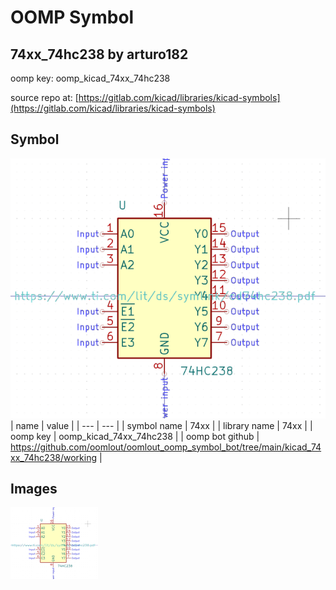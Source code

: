 # OOMP Symbol  
## 74xx_74hc238  by arturo182  
  
oomp key: oomp_kicad_74xx_74hc238  
  
source repo at: [https://gitlab.com/kicad/libraries/kicad-symbols](https://gitlab.com/kicad/libraries/kicad-symbols)  
## Symbol  
  
[![working.png](working_600.png)](working.png)  
| name | value | 
| --- | --- | 
| symbol name | 74xx | 
| library name | 74xx | 
| oomp key | oomp_kicad_74xx_74hc238 | 
| oomp bot github | https://github.com/oomlout/oomlout_oomp_symbol_bot/tree/main/kicad_74xx_74hc238/working | 
## Images  
  
[![working.png](working_140.png)](working.png)  
